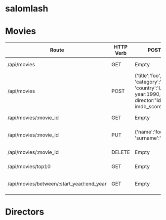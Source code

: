 # salomlash
 # Movies



| Route | HTTP Verb   | POST body   | Description   |
| --- | --- | --- | --- |
| /api/movies | GET | Empty | List all movies. |
| /api/movies | POST | {'title':'foo', 'category':'bar', 'country':'Uzbekistan', year:1990, director:"id", imdb_score: 9.7 } | Create a new movie. |
| /api/movies/:movie_id | GET | Empty | Get a movie. |
| /api/movies/:movie_id | PUT | {'name':'foo', 'surname':'bar'} | Update a movie with new info. |
| /api/movies/:movie_id | DELETE | Empty | Delete a movie. |
| /api/movies/top10 | GET | Empty | Get the top 10 movies. |
| /api/movies/between/:start_year/:end_year | GET | Empty | Movies between two dates. |

# Directors